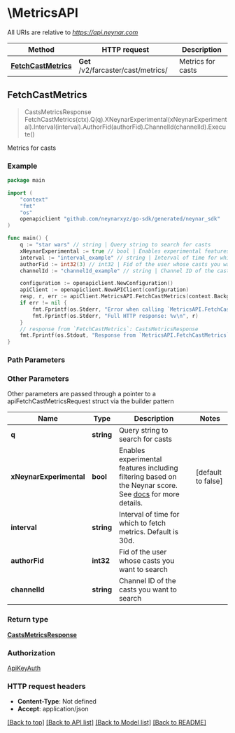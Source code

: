 # \MetricsAPI

All URIs are relative to *https://api.neynar.com*

Method | HTTP request | Description
------------- | ------------- | -------------
[**FetchCastMetrics**](MetricsAPI.md#FetchCastMetrics) | **Get** /v2/farcaster/cast/metrics/ | Metrics for casts



## FetchCastMetrics

> CastsMetricsResponse FetchCastMetrics(ctx).Q(q).XNeynarExperimental(xNeynarExperimental).Interval(interval).AuthorFid(authorFid).ChannelId(channelId).Execute()

Metrics for casts



### Example

```go
package main

import (
	"context"
	"fmt"
	"os"
	openapiclient "github.com/neynarxyz/go-sdk/generated/neynar_sdk"
)

func main() {
	q := "star wars" // string | Query string to search for casts
	xNeynarExperimental := true // bool | Enables experimental features including filtering based on the Neynar score. See [docs](https://neynar.notion.site/Experimental-Features-1d2655195a8b80eb98b4d4ae7b76ae4a) for more details. (optional) (default to false)
	interval := "interval_example" // string | Interval of time for which to fetch metrics. Default is 30d. (optional)
	authorFid := int32(3) // int32 | Fid of the user whose casts you want to search (optional)
	channelId := "channelId_example" // string | Channel ID of the casts you want to search (optional)

	configuration := openapiclient.NewConfiguration()
	apiClient := openapiclient.NewAPIClient(configuration)
	resp, r, err := apiClient.MetricsAPI.FetchCastMetrics(context.Background()).Q(q).XNeynarExperimental(xNeynarExperimental).Interval(interval).AuthorFid(authorFid).ChannelId(channelId).Execute()
	if err != nil {
		fmt.Fprintf(os.Stderr, "Error when calling `MetricsAPI.FetchCastMetrics``: %v\n", err)
		fmt.Fprintf(os.Stderr, "Full HTTP response: %v\n", r)
	}
	// response from `FetchCastMetrics`: CastsMetricsResponse
	fmt.Fprintf(os.Stdout, "Response from `MetricsAPI.FetchCastMetrics`: %v\n", resp)
}
```

### Path Parameters



### Other Parameters

Other parameters are passed through a pointer to a apiFetchCastMetricsRequest struct via the builder pattern


Name | Type | Description  | Notes
------------- | ------------- | ------------- | -------------
 **q** | **string** | Query string to search for casts | 
 **xNeynarExperimental** | **bool** | Enables experimental features including filtering based on the Neynar score. See [docs](https://neynar.notion.site/Experimental-Features-1d2655195a8b80eb98b4d4ae7b76ae4a) for more details. | [default to false]
 **interval** | **string** | Interval of time for which to fetch metrics. Default is 30d. | 
 **authorFid** | **int32** | Fid of the user whose casts you want to search | 
 **channelId** | **string** | Channel ID of the casts you want to search | 

### Return type

[**CastsMetricsResponse**](CastsMetricsResponse.md)

### Authorization

[ApiKeyAuth](../README.md#ApiKeyAuth)

### HTTP request headers

- **Content-Type**: Not defined
- **Accept**: application/json

[[Back to top]](#) [[Back to API list]](../README.md#documentation-for-api-endpoints)
[[Back to Model list]](../README.md#documentation-for-models)
[[Back to README]](../README.md)

